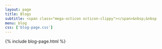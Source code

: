 ```yaml
---
layout: page
title: Blogs
subtitle: <span class="mega-octicon octicon-clippy"></span>&nbsp;&nbsp; 我也不知道我在写些什么
menu: blog
css: ['blog-page.css']
---
```

{% include blog-page.html %}